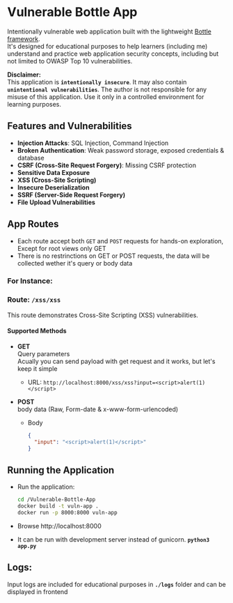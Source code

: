 # Vulnerable Bottle App

Intentionally vulnerable web application built with the lightweight [Bottle framework](https://bottlepy.org/).   
It's designed for educational purposes to help learners (including me) understand and practice web application security concepts, including but not limited to OWASP Top 10 vulnerabilities.

**Disclaimer:**  
This application is **`intentionally insecure`**. It may also contain **`unintentional vulnerabilities`**. The author is not responsible for any misuse of this application. Use it only in a controlled environment for learning purposes.

## Features and Vulnerabilities

- **Injection Attacks**: SQL Injection, Command Injection
- **Broken Authentication**: Weak password storage, exposed credentials & database
- **CSRF (Cross-Site Request Forgery)**: Missing CSRF protection
- **Sensitive Data Exposure**
- **XSS (Cross-Site Scripting)**
- **Insecure Deserialization**
- **SSRF (Server-Side Request Forgery)**
- **File Upload Vulnerabilities**


## App Routes

- Each route accept both `GET` and `POST` requests for hands-on exploration, Except for root views only GET
- There is no restrinctions on GET or POST requests, the data will be collected wether it's query or body data

### For Instance:

### Route: `/xss/xss`

This route demonstrates Cross-Site Scripting (XSS) vulnerabilities.

#### **Supported Methods**
- **GET**  
Query parameters   
Acually you can send payload with get request and it works, but let's keep it simple
  - URL: `http://localhost:8000/xss/xss?input=<script>alert(1)</script>`

- **POST**  
body data (Raw, Form-date & x-www-form-urlencoded)  
  - Body
    ```json
    {
      "input": "<script>alert(1)</script>"
    }
    ```

## Running the Application

- Run the application:
    ```bash
    cd /Vulnerable-Bottle-App
    docker build -t vuln-app .
    docker run -p 8000:8000 vuln-app
    ```

- Browse http://localhost:8000
- It can be run with development server instead of gunicorn. **`python3 app.py`**

## Logs:
Input logs are included for educational purposes in **`./logs`** folder and can be displayed in frontend
